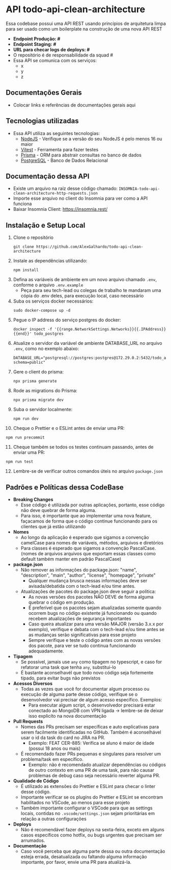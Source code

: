 # API todo-api-clean-architecture

Essa codebase possui uma API REST usando princípios de arquitetura limpa para ser usado como um boilerplate na construção de uma nova API REST

- <b>Endpoint Produção: #</b>
- <b>Endpoint Staging: # </b>
- <b>URL para checar logs de deploys: #</b>
- O repositório é de responsabilidade da squad #
- Essa API se comunica com os serviços:
   - x
   - y
   - z

## Documentações Gerais
- Colocar links e referências de documentações gerais aqui

## Tecnologias utilizadas
- Essa API utiliza as seguintes tecnologias:
   - [NodeJS](https://nodejs.org/en/) - Verifique se a versão do seu NodeJS é pelo menos 16 ou maior
   - [Vitest](https://vitest.dev/) - Ferramenta para fazer testes
   - [Prisma](https://www.prisma.io/) - ORM para abstrair consultas no banco de dados
   - [PostgreSQL](https://www.postgresql.org/) - Banco de Dados Relacional

## Documentação dessa API
- Existe um arquivo na raíz desse código chamado: `INSOMNIA-todo-api-clean-architecture-http-requests.json`
- Importe esse arquivo no client do Insomnia para ver como a API funciona
- Baixar Insomnia Client: https://insomnia.rest/

## Instalação e Setup Local

1. Clone o repositório
   ```
   git clone https://github.com/AlexGalhardo/todo-api-clean-architecture
   ```
2. Instale as dependências utilizando:
   ```
   npm install
   ```
3. Defina as variáveis de ambiente em um novo arquivo chamado `.env`, conforme o arquivo `.env.example`
   - Peça para seu tech-lead ou colegas de trabalho te mandaram uma cópia do .env deles, para execução local, caso necessário
4. Suba os serviços docker necessários:
   ```
   sudo docker-compose up -d
   ```
5. Pegue o IP address do serviço postgres do docker:
   ```
   docker inspect -f '{{range.NetworkSettings.Networks}}{{.IPAddress}}{{end}}' todo_postgres
   ```
6. Atualize o servidor da variável de ambiente DATABASE_URL no arquivo `.env`, como no exemplo abaixo:
   ```
   DATABASE_URL="postgresql://postgres:postgres@172.29.0.2:5432/todo_api?schema=public"
   ```
7. Gere o client do prisma:
   ```
   npx prisma generate
   ```
8. Rode as migrations do Prisma:
   ```
   npx prisma migrate dev
   ```
9. Suba o servidor localmente:
   ```
   npm run dev
   ```
10. Cheque o Prettier e o ESLint antes de enviar uma PR:
   ```
   npm run precommit
   ```
11. Cheque também se todos os testes continuam passando, antes de enviar uma PR:
   ```
   npm run test
   ```
12. Lembre-se de verificar outros comandos úteis no arquivo `package.json`

## Padrões e Políticas dessa CodeBase
- <b>Breaking Changes</b>
   - Esse código é utilizada por outras aplicações, portanto, esse código não deve quebrar de forma alguma.
   - Para isso, é importante que ao implementar uma nova feature, façacamos de forma que o código continue funcionando para os clientes que já estão utilizando
- <b>Nomes</b>
   - Ao longo da aplicação é esperado que sigamos a convenção camelCase para nomes de variáveis, métodos, arquivos e diretórios
   - Para classes é esperado que sigamos a convenção PascalCase. (nomes de arquivos arquivos que exportam essas classes como default também manter em padrão PascalCase)
- <b>package.json</b>
   - Não remover as informações do package.json: "name", "description", "main", "author", "license", "homepage", "private"
      - Qualquer mudança brusca nessas informações deve ser avisada/debatida com o tech-lead e/ou time antes.
   - Atualizações de pacotes do package.json deve seguir a política:
      - As novas versões dos pacotes NÃO DEVE de forma alguma quebrar o código em produção.
      - É preferível que os pacotes sejam atualizadas somente quando ocorrem bugs no código existente já funcionando ou quando recebem atualizações de segurança importantes
      - Caso queira atualizar para uma versão MAJOR (versão 3.x.x por exemplo), verifique e debata com o tech-lead e/ou time antes se as mudanças serão significativas para esse projeto
      - Sempre verifique e teste o código antes com as novas versões dos pacote, para ver se tudo continua funcionando adequadamente.
- <b>Tipagem</b>
   - Se possível, jamais use `any` como tipagem no typescript, e caso for refatorar uma task que tenha `any`, substitui-lo
   - É bastante aconselhavél que todo novo código seja fortemente tipado, para evitar bugs não previstos
- <b>Acessos Diversos</b>
   - Todas as vezes que você for documentar algum processo ou execução de alguma parte desse código, verifique se o desenvolvedor vai precisar de algum acesso específico. Exemplos:
      - Para executar algum script, o desenvolvedor precisará estar conectado ao MongoDB com VPN ligada -> lembre-se de deixar isso explicíto na nova documentação
- <b>Pull Requests</b>
   - Nomes das PRs precisam ser específicas e auto explicativas para serem facilmente identificadas no GitHub. Também é aconselhável usar o id da task do card no JIRA na PR.
      - Exemplo: FEAT CER-885: Verifica se aluno é maior de idade (possui 18 anos ou mais)
   - É recomendado fazer PRs pequenas e singulares para resolver um problema/task em específico.
      - Exemplo: não é recomendado atualizar dependências ou códigos de outro contexto em uma PR de uma task, para não causar problemas de debug caso seja necessário reverter alguma PR.
- <b>Qualidade de Código</b>
   - É utilizado as extensões do Prettier e ESLint para checar o linter desse código.
   - Importante verificar se os plugins do Prettier e ESLint se encontram habilitados no VSCode, ao menos para esse projeto
   - Também importante configurar o VSCode para que as settings locais, contidas no `.vscode/settings.json` sejam prioritárias em relação a outras configurações
- <b>Deploys</b>
   - Não é recomendável fazer deploys na sexta-feira, exceto em alguns casos específicos como hotfix, ou bugs urgentes que precisam ser arrumados.
- <b>Documentação</b>
   - Caso você perceba que alguma parte dessa ou outra documentação esteja errada, desatualizada ou faltando alguma informação importante, por favor, envie uma PR para atualizá-la.
